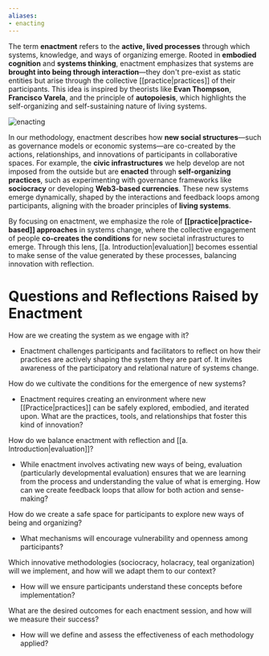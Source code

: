 ```yaml
---
aliases:
- enacting
---
```


The term **enactment** refers to the **active, lived processes** through which systems, knowledge, and ways of organizing emerge. Rooted in **embodied cognition** and **systems thinking**, enactment emphasizes that systems are **brought into being through interaction**—they don't pre-exist as static entities but arise through the collective [[practice|practices]] of their participants. This idea is inspired by theorists like **Evan Thompson**, **Francisco Varela**, and the principle of **autopoiesis**, which highlights the self-organizing and self-sustaining nature of living systems.

![enacting](enacting.png)

In our methodology, enactment describes how **new social structures**—such as governance models or economic systems—are co-created by the actions, relationships, and innovations of participants in collaborative spaces. For example, the **civic infrastructures** we help develop are not imposed from the outside but are **enacted** through **self-organizing practices**, such as experimenting with governance frameworks like **sociocracy** or developing **Web3-based currencies**. These new systems emerge dynamically, shaped by the interactions and feedback loops among participants, aligning with the broader principles of **living systems**.

By focusing on enactment, we emphasize the role of **[[practice|practice-based]] approaches** in systems change, where the collective engagement of people **co-creates the conditions** for new societal infrastructures to emerge. Through this lens, [[a. Introduction|evaluation]] becomes essential to make sense of the value generated by these processes, balancing innovation with reflection.

# Questions and Reflections Raised by Enactment

How are we creating the system as we engage with it?
- Enactment challenges participants and facilitators to reflect on how their practices are actively shaping the system they are part of. It invites awareness of the participatory and relational nature of systems change.

How do we cultivate the conditions for the emergence of new systems?
- Enactment requires creating an environment where new [[Practice|practices]] can be safely explored, embodied, and iterated upon. What are the practices, tools, and relationships that foster this kind of innovation?

How do we balance enactment with reflection and [[a. Introduction|evaluation]]?
- While enactment involves activating new ways of being, evaluation (particularly developmental evaluation) ensures that we are learning from the process and understanding the value of what is emerging. How can we create feedback loops that allow for both action and sense-making?

How do we create a safe space for participants to explore new ways of being and organizing?
- What mechanisms will encourage vulnerability and openness among participants?

Which innovative methodologies (sociocracy, holacracy, teal organization) will we implement, and how will we adapt them to our context?
- How will we ensure participants understand these concepts before implementation?

What are the desired outcomes for each enactment session, and how will we measure their success?
- How will we define and assess the effectiveness of each methodology applied?